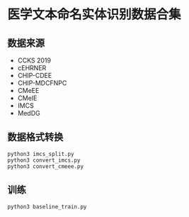 # 医学文本命名实体识别数据合集



## 数据来源

- CCKS 2019
- cEHRNER
- CHIP-CDEE
- CHIP-MDCFNPC
- CMeEE
- CMeIE
- IMCS
- MedDG



## 数据格式转换

```shell
python3 imcs_split.py
python3 convert_imcs.py
python3 convert_cmeee.py
```



## 训练

```shell
python3 baseline_train.py
```


